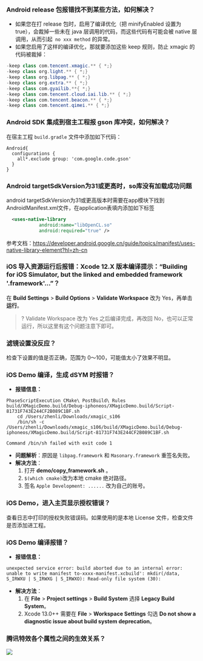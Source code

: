 [](id:que1)
### Android release 包报错找不到某些方法，如何解决？
- 如果您在打 release 包时，启用了编译优化（把 minifyEnabled 设置为 true），会裁掉一些未在 java 层调用的代码，而这些代码有可能会被 native 层调用，从而引起` no xxx method` 的异常。
- 如果您启用了这样的编译优化，那就要添加这些 keep 规则，防止 xmagic 的代码被裁掉：
```java
-keep class com.tencent.xmagic.** { *;}
-keep class org.light.** { *;}
-keep class org.libpag.** { *;}
-keep class org.extra.** { *;}
-keep class com.gyailib.**{ *;}
-keep class com.tencent.cloud.iai.lib.** { *;}
-keep class com.tencent.beacon.** { *;}
-keep class com.tencent.qimei.** { *;}
```

[](id:que2)
### Android SDK 集成到宿主工程报 gson 库冲突，如何解决？
在宿主工程 `build.gradle` 文件中添加如下代码：

```
Android{
  configurations {
    all*.exclude group: 'com.google.code.gson'
  }
}
```

[](id:que3)

### Android targetSdkVersion为31或更高时，so库没有加载成功问题

android targetSdkVersion为31或更高版本时需要在app模块下找到AndroidManifest.xml文件，在application表填内添加如下标签

```xml
  <uses-native-library
            android:name="libOpenCL.so"
            android:required="true" />
```

参考文档：https://developer.android.google.cn/guide/topics/manifest/uses-native-library-element?hl=zh-cn

[](id:que4)

### iOS 导入资源运行后报错：Xcode 12.X 版本编译提示：“Building for iOS Simulator, but the linked and embedded framework '.framework'...”？

在 **Build Settings** > **Build Options** > **Validate Workspace** 改为 Yes，再单击**运行**。
> ? Validate Workspace 改为 Yes 之后编译完成，再改回 No，也可以正常运行，所以这里有这个问题注意下即可。

[](id:que5)

### 滤镜设置没反应？
检查下设置的值是否正确，范围为 0～100，可能值太小了效果不明显。

[](id:que6)

### iOS Demo 编译，生成 dSYM 时报错？
- **报错信息：**
```
PhaseScriptExecution CMake\ PostBuild\ Rules build/XMagicDemo.build/Debug-iphoneos/XMagicDemo.build/Script-81731F743E244CF2B089C1BF.sh
    cd /Users/zhenli/Downloads/xmagic_s106
    /bin/sh -c /Users/zhenli/Downloads/xmagic_s106/build/XMagicDemo.build/Debug-iphoneos/XMagicDemo.build/Script-81731F743E244CF2B089C1BF.sh

Command /bin/sh failed with exit code 1
```
- **问题解析**：原因是 `libpag.framework` 和 `Masonary.framework` 重签名失败。
- **解决方法**：
	1. 打开 **demo/copy_framework.sh** 。
	2. `$(which cmake)`改为本地 cmake 绝对路径。
	3. 签名 `Apple Development: ......` 改为自己的账号。

[](id:que7)

### iOS Demo，进入主页显示授权错误？
查看日志中打印的授权失败错误码。如果使用的是本地 License 文件，检查文件是否添加进工程。

[](id:que8)

### iOS Demo  编译报错？
- **报错信息：**
```
unexpected service error: build aborted due to an internal error: unable to write manifest to-xxxx-manifest.xcbuild': mkdir(/data, S_IRWXU | S_IRWXG | S_IRWXO): Read-only file system (30):
```
- **解决方法**：
	1. 在 **File** > **Project settings** > **Build System** 选择 **Legacy Build System**。
	2. Xcode 13.0++ 需要在 **File** > **Workspace Settings** 勾选 **Do not show a diagnostic issue about build system deprecation**。

### 腾讯特效各个属性之间的生效关系？
![](https://qcloudimg.tencent-cloud.cn/raw/86fcad394dd76f71c6c14841342d356d.png)

